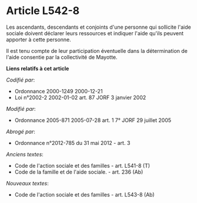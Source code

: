 # Article L542-8

Les ascendants, descendants et conjoints d'une personne qui sollicite l'aide sociale doivent déclarer leurs ressources et
indiquer l'aide qu'ils peuvent apporter à cette personne.

Il est tenu compte de leur participation éventuelle dans la détermination de l'aide consentie par la collectivité de Mayotte.

**Liens relatifs à cet article**

_Codifié par_:

  - Ordonnance 2000-1249 2000-12-21
  - Loi n°2002-2 2002-01-02 art. 87 JORF 3 janvier 2002

_Modifié par_:

  - Ordonnance 2005-871 2005-07-28 art. 1 7° JORF 29 juillet 2005

_Abrogé par_:

  - Ordonnance n°2012-785 du 31 mai 2012 - art. 3

_Anciens textes_:

  - Code de l'action sociale et des familles - art. L541-8 (T)
  - Code de la famille et de l'aide sociale. - art. 236 (Ab)

_Nouveaux textes_:

  - Code de l'action sociale et des familles - art. L543-8 (Ab)
